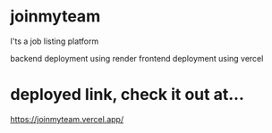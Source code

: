 # joinmyteam
I'ts a job listing platform

backend deployment using render
frontend deployment using vercel

# deployed link, check it out at...
https://joinmyteam.vercel.app/
